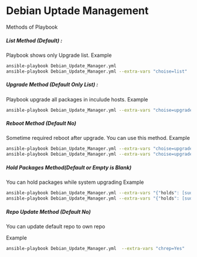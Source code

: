 # Debian Uptade Management

Methods of Playbook

##### List Method (Default) : 
Playbook shows only Upgrade list.
Example

```bash
ansible-playbook Debian_Update_Manager.yml
ansible-playbook Debian_Update_Manager.yml --extra-vars "choise=list"
```
 
     
##### Upgrade Method (Default Only List) : 
Playbook upgrade all packages in inculude hosts.
Example

```bash
ansible-playbook Debian_Update_Manager.yml --extra-vars "choise=upgrade"
```
 
##### Reboot Method (Default No)
Sometime required reboot after upgrade. You can use this method. 
Example

```bash
ansible-playbook Debian_Update_Manager.yml --extra-vars "choise=upgrade reboots=Yes" 
ansible-playbook Debian_Update_Manager.yml --extra-vars "choise=upgrade reboots=No"
```
 
##### Hold Packages Method(Default or Empty is Blank)
You can hold packages while system upgrading
Example

```bash
ansible-playbook Debian_Update_Manager.yml --extra-vars "{"holds": [sudo,vim,unzip,xterm]}" --extra-vars "choise=upgrade reboots=Yes" 
ansible-playbook Debian_Update_Manager.yml --extra-vars "{"holds": [sudo,vim,unzip,xterm]}" --extra-vars "choise=upgrade reboots=No"
```
##### Repo Update Method (Default No)
You can update default repo to own repo

Example 
```bash
ansible-playbook Debian_Update_Manager.yml  --extra-vars "chrep=Yes"
```

